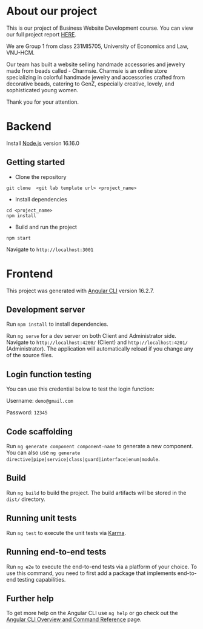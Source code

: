 # About our project

This is our project of Business Website Development course. You can view our full project report [HERE](https://drive.google.com/file/d/1k6eTVNX26CbCblToS0DbWbazpjfY-o_c/view?usp=drive_link).

We are Group 1 from class 231MI5705, University of Economics and Law, VNU-HCM.

Our team has built a website selling handmade accessories and jewelry made from beads called - Charmsie. Charmsie is an online store specializing in colorful handmade jewelry and accessories crafted from decorative beads, catering to GenZ, especially creative, lovely, and sophisticated young women. 

Thank you for your attention.

# Backend
Install [Node.js](https://nodejs.org/en/) version 16.16.0


## Getting started
- Clone the repository
```
git clone  <git lab template url> <project_name>
```
- Install dependencies
```
cd <project_name>
npm install
```
- Build and run the project
```
npm start
```
  Navigate to `http://localhost:3001`

# Frontend

This project was generated with [Angular CLI](https://github.com/angular/angular-cli) version 16.2.7.

## Development server

Run `npm install` to install dependencies.

Run `ng serve` for a dev server on both Client and Administrator side. Navigate to `http://localhost:4200/` (Client) and `http://localhost:4201/` (Administrator). The application will automatically reload if you change any of the source files.

## Login function testing

You can use this credential below to test the login function:

Username: `demo@gmail.com`

Password: `12345`

## Code scaffolding

Run `ng generate component component-name` to generate a new component. You can also use `ng generate directive|pipe|service|class|guard|interface|enum|module`.

## Build

Run `ng build` to build the project. The build artifacts will be stored in the `dist/` directory.

## Running unit tests

Run `ng test` to execute the unit tests via [Karma](https://karma-runner.github.io).

## Running end-to-end tests

Run `ng e2e` to execute the end-to-end tests via a platform of your choice. To use this command, you need to first add a package that implements end-to-end testing capabilities.

## Further help

To get more help on the Angular CLI use `ng help` or go check out the [Angular CLI Overview and Command Reference](https://angular.io/cli) page.
